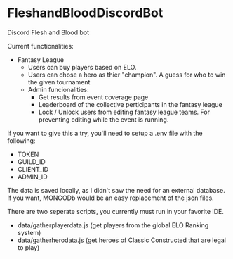 # FleshandBloodDiscordBot
Discord Flesh and Blood bot

Current functionalities:
- Fantasy League
  - Users can buy players based on ELO.
  - Users can chose a hero as thier "champion". A guess for who to win the given tournament
  - Admin funcionalities:
    - Get results from event coverage page
    - Leaderboard of the collective perticipants in the fantasy league
    - Lock / Unlock users from editing fantasy league teams. For preventing editing while the event is running.

If you want to give this a try, you'll need to setup a .env file with the following:
- TOKEN
- GUILD_ID
- CLIENT_ID
- ADMIN_ID

The data is saved locally, as I didn't saw the need for an external database. If you want, MONGODb would be an easy replacement of the json files.

There are two seperate scripts, you currently must run in your favorite IDE.
- data/gatherplayerdata.js (get players from the global ELO Ranking system)
- data/gatherherodata.js (get heroes of Classic Constructed that are legal to play)
